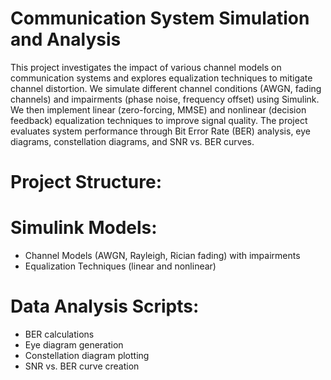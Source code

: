 #  Communication System Simulation and Analysis
This project investigates the impact of various channel models on communication systems and explores equalization techniques to mitigate channel distortion. We simulate different channel conditions (AWGN, fading channels) and impairments (phase noise, frequency offset) using Simulink. We then implement linear (zero-forcing, MMSE) and nonlinear (decision feedback) equalization techniques to improve signal quality. The project evaluates system performance through Bit Error Rate (BER) analysis, eye diagrams, constellation diagrams, and SNR vs. BER curves.

# Project Structure:

# Simulink Models:
* Channel Models (AWGN, Rayleigh, Rician fading) with impairments
* Equalization Techniques (linear and nonlinear)

# Data Analysis Scripts:
* BER calculations
* Eye diagram generation
* Constellation diagram plotting
* SNR vs. BER curve creation
